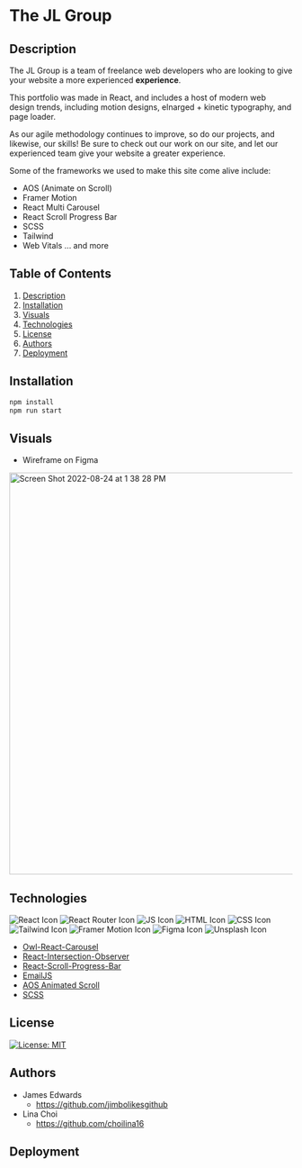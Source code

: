 # The JL Group

## Description  
The JL Group is a team of freelance web developers who are looking to give your website a more experienced <b>experience</b>.</br>

This portfolio was made in React, and includes a host of modern web design trends, including motion designs, elnarged + kinetic typography, and page loader.</br>

As our agile methodology continues to improve, so do our projects, and likewise, our skills! Be sure to check out our work on our site, and let our experienced team give your website a greater experience.

Some of the frameworks we used to make this site come alive include:</br>
* AOS (Animate on Scroll)
* Framer Motion
* React Multi Carousel
* React Scroll Progress Bar
* SCSS
* Tailwind
* Web Vitals
... and more

## Table of Contents
1. [Description](#description)
2. [Installation](#installation)
3. [Visuals](#visuals)
4. [Technologies](#technologies)
5. [License](#license)
6. [Authors](#authors)
7. [Deployment](#deployment)

## Installation
 
 ```bash
 npm install
 npm run start
 ```
 
## Visuals
- Wireframe on Figma
<img width="714" alt="Screen Shot 2022-08-24 at 1 38 28 PM" src="https://user-images.githubusercontent.com/100983245/186486695-8371493f-4927-4d58-aafe-94415475eb4d.png">


## Technologies

![React Icon](https://img.shields.io/badge/React-20232A?style=for-the-badge&logo=react&logoColor=61DAFB)
![React Router Icon](https://img.shields.io/badge/React_Router-CA4245?style=for-the-badge&logo=react-router&logoColor=white)
![JS Icon](https://img.shields.io/badge/JavaScript-323330?style=for-the-badge&logo=javascript&logoColor=F7DF1E)
![HTML Icon](https://img.shields.io/badge/HTML5-E34F26?style=for-the-badge&logo=html5&logoColor=white)
![CSS Icon](https://img.shields.io/badge/CSS3-1572B6?style=for-the-badge&logo=css3&logoColor=white)
![Tailwind Icon](https://img.shields.io/badge/Tailwind_CSS-38B2AC?style=for-the-badge&logo=tailwind-css&logoColor=white)
![Framer Motion Icon](https://img.shields.io/badge/Framer-black?style=for-the-badge&logo=framer&logoColor=blue)
![Figma Icon](https://img.shields.io/badge/Figma-F24E1E?style=for-the-badge&logo=figma&logoColor=white)
![Unsplash Icon](https://img.shields.io/badge/Unsplash-000000?style=for-the-badge&logo=Unsplash&logoColor=white)

- [Owl-React-Carousel](https://www.npmjs.com/package/react-owl-carousel)
- [React-Intersection-Observer](https://www.npmjs.com/package/react-intersection-observer)
- [React-Scroll-Progress-Bar](https://www.npmjs.com/package/react-scroll-progress-bar)
- [EmailJS](https://www.emailjs.com/)
- [AOS Animated Scroll](https://michalsnik.github.io/aos/)
- [SCSS](https://sass-lang.com/)

## License
[![License: MIT](https://img.shields.io/badge/License-MIT-yellow.svg)](https://opensource.org/licenses/MIT) 

## Authors
* James Edwards 
  - https://github.com/jimbolikesgithub
* Lina Choi 
  - https://github.com/choilina16

## Deployment

